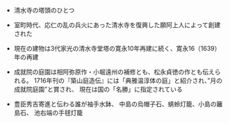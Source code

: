 - 清水寺の塔頭のひとつ

- 室町時代、応仁の乱の兵火にあった清水寺を復興した願阿上人によって創建された

- 現在の建物は3代家光の清水寺堂塔の寛永10年再建に続く、寛永16（1639）年の再建

- 成就院の庭園は相阿弥原作・小堀遠州の補修とも、松永貞徳の作とも伝えられる。
1716年刊の『築山庭造伝』には「典雅温淳体の庭」と紹介され、”月の成就院庭園”と賞され、
現在は国の「名勝」に指定されている

- 豊臣秀吉寄進と伝わる誰が袖手水鉢、
中島の烏帽子石、蜻蛉灯籠、小島の籬島石、
池右端の手毬灯籠